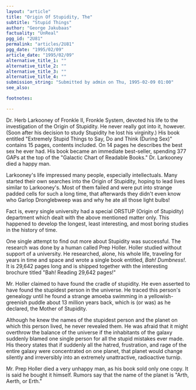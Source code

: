```yaml
---
layout: "article"
title: "Origin Of Stupidity, The"
subtitle: "Stupid Things"
author: "George Jakubaas"
factuality: "UnReal"
pgg_id: "2U81"
permalink: "articles/2U81"
pgg_date: "1995/02/09"
article_date: "1995/02/09"
alternative_title_1: ""
alternative_title_2: ""
alternative_title_3: ""
alternative_title_4: ""
submission_string: "Submitted by admin on Thu, 1995-02-09 01:00"
see_also:

footnotes: 

---
```

<div>
<p>Dr. Herb Larkooney of Fronkle II, Fronkle System, devoted his life to the investigation of the Origin of Stupidity. He never really got into it, however. (Soon after his decision to study Stupidity he lost his virginity.) His book entitled "Extremely Stupid Things to Say, Do and Think (During Sex)" contains 15 pages, contents included. On 14 pages he describes the best sex he ever had. His book became an immediate best-seller, spending 377 GAPs at the top of the "Galactic Chart of Readable Books." Dr. Larkooney died a happy man.</p>
<p>Larkooney's life impressed many people, especially intellectuals. Many started their own searches into the Origin of Stupidity, hoping to lead lives similar to Larkooney's. Most of them failed and were put into strange padded cells for such a long time, that afterwards they didn't even know who Garlop Dronglebweep was and why he ate all those light bulbs!</p>
<p>Fact is, every single university had a special ORSTUP (Origin of Stupidity) department which dealt with the above mentioned matter only. This happened to develop the longest, least interesting, and most boring studies in the history of time.</p>
<p>One single attempt to find out more about Stupidity was successful. The research was done by a human called Prep Holler. Holler studied without support of a university. He researched, alone, his whole life, traveling for years in time and space and wrote a single book entitled, <em>Bah! Dumbness!</em>. It is 29,642 pages long and is shipped together with the interesting brochure titled "Bah! Reading 29,642 pages!"</p>
<p>Mr. Holler claimed to have found the cradle of stupidity. He even asserted to have found the stupidest person in the universe. He traced this person's genealogy until he found a strange amoeba swimming in a yellowish-greenish puddle about 13 million years back, which is (or was) as he declared, the Mother of Stupidity.</p>
<p>Although he knew the names of the stupidest person and the planet on which this person lived, he never revealed them. He was afraid that it might overthrow the balance of the universe if the inhabitants of the galaxy suddenly blamed one single person for all the stupid mistakes ever made. His theory states that if suddenly all the hatred, frustration, and rage of the entire galaxy were concentrated on one planet, that planet would change silently and irreversibly into an extremely unattractive, radioactive turnip.</p>
<p>Mr. Prep Holler died a very unhappy man, as his book sold only one copy. It is said he bought it himself. Rumors say that the name of the planet is "Arth, Aerth, or Erth." <!--Amazon_CLS_IM_END--></p>
</div>

